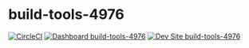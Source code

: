 # build-tools-4976

[![CircleCI](https://circleci.com/gh/pantheon-ci-bot/build-tools-4976.svg?style=shield)](https://circleci.com/gh/pantheon-ci-bot/build-tools-4976)
[![Dashboard build-tools-4976](https://img.shields.io/badge/dashboard-build_tools_4976-yellow.svg)](https://dashboard.pantheon.io/sites/912e3225-0d7e-43cc-a651-69118d9f581a#dev/code)
[![Dev Site build-tools-4976](https://img.shields.io/badge/site-build_tools_4976-blue.svg)](http://dev-build-tools-4976.pantheonsite.io/)